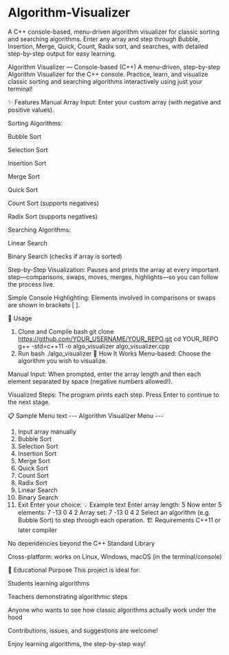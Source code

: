 # Algorithm-Visualizer
A C++ console-based, menu-driven algorithm visualizer for classic sorting and searching algorithms. Enter any array and step through Bubble, Insertion, Merge, Quick, Count, Radix sort, and searches, with detailed step-by-step output for easy learning.

Algorithm Visualizer — Console-based (C++)
A menu-driven, step-by-step Algorithm Visualizer for the C++ console.
Practice, learn, and visualize classic sorting and searching algorithms interactively using just your terminal!

✨ Features
Manual Array Input:
Enter your custom array (with negative and positive values).

Sorting Algorithms:

Bubble Sort

Selection Sort

Insertion Sort

Merge Sort

Quick Sort

Count Sort (supports negatives)

Radix Sort (supports negatives)

Searching Algorithms:

Linear Search

Binary Search (checks if array is sorted)

Step-by-Step Visualization:
Pauses and prints the array at every important step—comparisons, swaps, moves, merges, highlights—so you can follow the process live.

Simple Console Highlighting:
Elements involved in comparisons or swaps are shown in brackets [ ].

🚀 Usage
1. Clone and Compile
bash
git clone https://github.com/YOUR_USERNAME/YOUR_REPO.git
cd YOUR_REPO
g++ -std=c++11 -o algo_visualizer algo_visualizer.cpp
2. Run
bash
./algo_visualizer
📝 How It Works
Menu-based:
Choose the algorithm you wish to visualize.

Manual Input:
When prompted, enter the array length and then each element separated by space (negative numbers allowed!).

Visualized Steps:
The program prints each step.
Press Enter to continue to the next stage.

📋 Sample Menu
text
--- Algorithm Visualizer Menu ---
1. Input array manually
2. Bubble Sort
3. Selection Sort
4. Insertion Sort
5. Merge Sort
6. Quick Sort
7. Count Sort
8. Radix Sort
9. Linear Search
10. Binary Search
11. Exit
Enter your choice:
💡 Example
text
Enter array length: 5
Now enter 5 elements: 7 -13 0 4 2
Array set: 7 -13 0 4 2
Select an algorithm (e.g. Bubble Sort) to step through each operation.
🏗️ Requirements
C++11 or later compiler

No dependencies beyond the C++ Standard Library

Cross-platform: works on Linux, Windows, macOS (in the terminal/console)

🙌 Educational Purpose
This project is ideal for:

Students learning algorithms

Teachers demonstrating algorithmic steps

Anyone who wants to see how classic algorithms actually work under the hood

Contributions, issues, and suggestions are welcome!

Enjoy learning algorithms, the step-by-step way!
